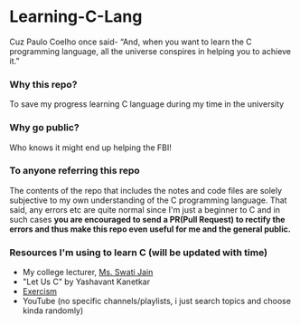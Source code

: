 # Learning-C-Lang
Cuz Paulo Coelho once said- “And, when you want to learn the C programming language, all the universe conspires in helping you to achieve it.”

### Why this repo?
To save my progress learning C language during my time in the university

### Why go public?
Who knows it might end up helping the FBI!

### To anyone referring this repo
The contents of the repo that includes the notes and code files are solely subjective to my own understanding of the C programming language. That said, any errors etc are quite normal since I'm just a beginner to C and in such cases **you are encouraged to send a PR(Pull Request) to rectify the errors and thus make this repo even useful for me and the general public.**

### Resources I'm using to learn C (will be updated with time)
- My college lecturer, [Ms. Swati Jain](https://vsit.vips.edu/swati-jain/)
- "Let Us C" by Yashavant Kanetkar
- [Exercism](exercism.org)
- YouTube (no specific channels/playlists, i just search topics and choose kinda randomly)

